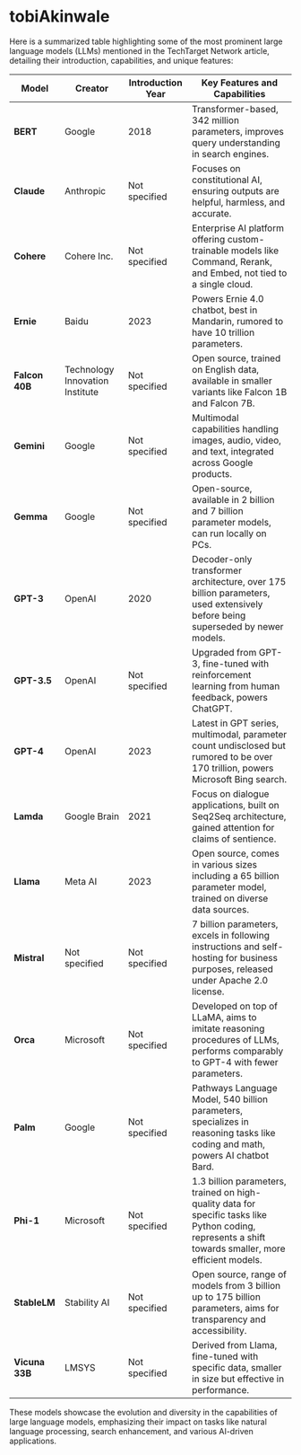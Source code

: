 # tobiAkinwale
Here is a summarized table highlighting some of the most prominent large language models (LLMs) mentioned in the TechTarget Network article, detailing their introduction, capabilities, and unique features:

| **Model**    | **Creator** | **Introduction Year** | **Key Features and Capabilities**                                                                                                                                                       |
|--------------|-------------|-----------------------|----------------------------------------------------------------------------------------------------------------------------------------------------------------------------------------|
| **BERT**     | Google      | 2018                  | Transformer-based, 342 million parameters, improves query understanding in search engines.                                                                                              |
| **Claude**   | Anthropic   | Not specified         | Focuses on constitutional AI, ensuring outputs are helpful, harmless, and accurate.                                                                                                     |
| **Cohere**   | Cohere Inc. | Not specified         | Enterprise AI platform offering custom-trainable models like Command, Rerank, and Embed, not tied to a single cloud.                                                                    |
| **Ernie**    | Baidu       | 2023                  | Powers Ernie 4.0 chatbot, best in Mandarin, rumored to have 10 trillion parameters.                                                                                                     |
| **Falcon 40B** | Technology Innovation Institute | Not specified         | Open source, trained on English data, available in smaller variants like Falcon 1B and Falcon 7B.                                                                                      |
| **Gemini**   | Google      | Not specified         | Multimodal capabilities handling images, audio, video, and text, integrated across Google products.                                                                                    |
| **Gemma**    | Google      | Not specified         | Open-source, available in 2 billion and 7 billion parameter models, can run locally on PCs.                                                                                            |
| **GPT-3**    | OpenAI      | 2020                  | Decoder-only transformer architecture, over 175 billion parameters, used extensively before being superseded by newer models.                                                          |
| **GPT-3.5**  | OpenAI      | Not specified         | Upgraded from GPT-3, fine-tuned with reinforcement learning from human feedback, powers ChatGPT.                                                                                       |
| **GPT-4**    | OpenAI      | 2023                  | Latest in GPT series, multimodal, parameter count undisclosed but rumored to be over 170 trillion, powers Microsoft Bing search.                                                       |
| **Lamda**    | Google Brain| 2021                  | Focus on dialogue applications, built on Seq2Seq architecture, gained attention for claims of sentience.                                                                               |
| **Llama**    | Meta AI     | 2023                  | Open source, comes in various sizes including a 65 billion parameter model, trained on diverse data sources.                                                                           |
| **Mistral**  | Not specified | Not specified       | 7 billion parameters, excels in following instructions and self-hosting for business purposes, released under Apache 2.0 license.                                                      |
| **Orca**     | Microsoft   | Not specified         | Developed on top of LLaMA, aims to imitate reasoning procedures of LLMs, performs comparably to GPT-4 with fewer parameters.                                                            |
| **Palm**     | Google      | Not specified         | Pathways Language Model, 540 billion parameters, specializes in reasoning tasks like coding and math, powers AI chatbot Bard.                                                          |
| **Phi-1**    | Microsoft   | Not specified         | 1.3 billion parameters, trained on high-quality data for specific tasks like Python coding, represents a shift towards smaller, more efficient models.                                  |
| **StableLM** | Stability AI| Not specified         | Open source, range of models from 3 billion up to 175 billion parameters, aims for transparency and accessibility.                                                                      |
| **Vicuna 33B** | LMSYS     | Not specified         | Derived from Llama, fine-tuned with specific data, smaller in size but effective in performance.                                                                                       |

These models showcase the evolution and diversity in the capabilities of large language models, emphasizing their impact on tasks like natural language processing, search enhancement, and various AI-driven applications.
